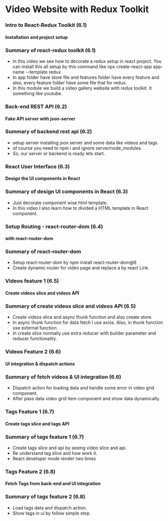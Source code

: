 # Video Website with Redux Toolkit

### Intro to React-Redux Toolkit (6.1)

#### Installation and project setup

### Summary of react-redux toolkit (6.1)

- In this video we see how to decorate a redux setup in react project. You can install this all setup by this command like npx create-react-app app-name --template redux
- In app folder have store file and features folder have every feature and also, every feature folder have some file that for redux.
- In this module we build a video gallery website with redux toolkit. It something like youtube.

### Back-end REST API (6.2)

#### Fake API server with json-server

### Summary of backend rest api (6.2)

- setup server installing json server and some data like videos and tags.
- of course you need to npm i and ignore server/node_modules.
- So, our server or backend is ready lets start.

### React User Interface (6.3)

#### Design the UI components in React

### Summary of design UI components in React (6.3)

- Just decorate component wise html template.
- In this video I also learn how to divided a HTML template in React component.

### Setup Routing - react-router-dom (6.4)

#### with react-router-dom

### Summary of react-router-dom

- Setup react-router-dom by npm install react-router-dom@6
- Create dynamic router for video page and replace a by react Link.

### Videos feature 1 (6.5)

#### Create videos slice and videos API

### Summary of create videos slice and videos API (6.5)

- Create videos slice and async thunk function and also create store.
- In async thunk function for data fetch I use axios. Also, in thunk function use external function.
- In create slice normally use extra reducer with builder parameter and reducer functionality.

### Videos Feature 2 (6.6)

#### UI integration & dispatch actions

### Summary of fetch videos & UI integration (6.6)

- Dispatch action for loading data and handle some error in video grid component.
- After pass data video grid item component and show data dynamically.

### Tags Feature 1 (6.7)

#### Create tags slice and tags API

### Summary of tags feature 1 (6.7)

- Create tags slice and api by seeing video slice and api.
- Re understand tag slice and how work it.
- React developer mode render two times

### Tags Feature 2 (6.8)

#### Fetch Tags from back-end and UI integration

### Summary of tags feature 2 (6.8)

- Load tags data and dispatch action.
- Show tags in ui by follow simple step.
